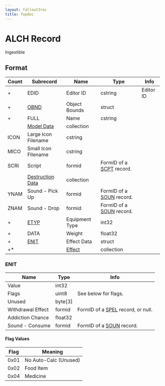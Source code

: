 ```yaml
---
layout: fallout3rec
title: fopdoc
---
```

ALCH Record
===========

Ingestible

## Format

Count | Subrecord | Name | Type | Info
------|-------|------|------|-----
+ | EDID | Editor ID | cstring | Editor ID
+ | [OBND](Subrecords/OBND.html) | Object Bounds | struct |
+ | FULL | Name | cstring |
 | | [Model Data](Subrecords/Model.html) | collection |
 | ICON | Large Icon Filename | cstring | 
 | MICO | Small Icon FIlename | cstring |
 | SCRI | Script | formid | FormID of a [SCPT](SCPT.html) record.
 | | [Destruction Data](Subrecords/Destruction.html) | collection |
 | YNAM | Sound - Pick Up | formid | FormID of a [SOUN](SOUN.html) record.
 | ZNAM | Sound - Drop | formid | FormID of a [SOUN](SOUN.html) record.
+ | [ETYP](Subrecords/ETYP.html) | Equipment Type | int32 |
+ | DATA | Weight | float32 |
+ | [ENIT](#enit) | Effect Data | struct |
+* | | [Effect](Subrecords/Effect.html) | collection |

### ENIT

Name | Type | Info
-----|------|-----
Value | int32 |
Flags | uint8 | See below for flags.
Unused | byte[3] |
Withdrawal Effect | formid | FormID of a [SPEL](SPEL.html) record, or null.
Addiction Chance | float32 |
Sound - Consume | formid | FormID of a [SOUN](SOUN.html) record.

#### Flag Values

Flag | Meaning
-----|--------
0x01 | No Auto-Calc (Unused)
0x02 | Food Item
0x04 | Medicine

